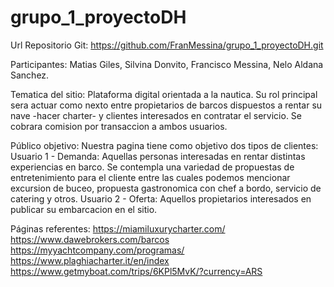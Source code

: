 # grupo_1_proyectoDH
Url Repositorio Git: https://github.com/FranMessina/grupo_1_proyectoDH.git


Participantes: 
Matias Giles, Silvina Donvito, Francisco Messina, Nelo Aldana Sanchez.

Tematica del sitio:
Plataforma digital orientada a la nautica. Su rol principal sera actuar como nexto entre propietarios de barcos dispuestos a rentar su nave -hacer charter- y clientes interesados en contratar el servicio. Se cobrara comision por transaccion a ambos usuarios. 

Público objetivo:
Nuestra pagina tiene como objetivo dos tipos de clientes:
Usuario 1 - Demanda: Aquellas personas interesadas en rentar distintas experiencias en barco. Se contempla una variedad de propuestas de entretenimiento para el cliente entre las cuales podemos mencionar excursion de buceo, propuesta gastronomica con chef a bordo, servicio de catering y otros.
Usuario 2 - Oferta: Aquellos propietarios interesados en publicar su embarcacion en el sitio.


Páginas referentes:
https://miamiluxurycharter.com/
https://www.dawebrokers.com/barcos
https://myyachtcompany.com/programas/
https://www.plaghiacharter.it/en/index
https://www.getmyboat.com/trips/6KPl5MvK/?currency=ARS

